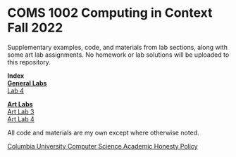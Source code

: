 # COMS 1002 Computing in Context Fall 2022
Supplementary examples, code, and materials from lab sections, along with some art lab assignments. No homework or lab solutions will be uploaded to this repository.  

**Index**  
**[General Labs](Labs)**  
[Lab 4](Labs/Lab4)  

**[Art Labs](Art_Labs)**  
[Art Lab 3](Art_Labs/Lab3_Art/)  
[Art Lab 4](Art_Labs/Lab4_Art/)  


All code and materials are my own except where otherwise noted.  


[Columbia University Computer Science Academic Honesty Policy](https://www.cs.columbia.edu/acad)
